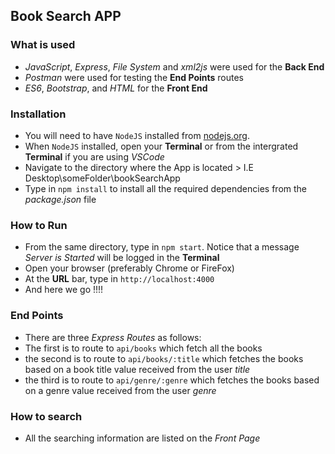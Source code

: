 ## Book Search APP

### What is used

- _JavaScript_, _Express_, _File System_ and _xml2js_ were used for the **Back End**
- _Postman_ were used for testing the **End Points** routes
- _ES6_, _Bootstrap_, and _HTML_ for the **Front End**

### Installation

- You will need to have `NodeJS` installed from [nodejs.org](https://nodejs.org/en/download/).
- When `NodeJS` installed, open your **Terminal** or from the intergrated **Terminal** if you are using _VSCode_
- Navigate to the directory where the App is located > I.E Desktop\someFolder\bookSearchApp
- Type in `npm install` to install all the required dependencies from the _package.json_ file

### How to Run

- From the same directory, type in `npm start`. Notice that a message _Server is Started_ will be logged in the **Terminal**
- Open your browser (preferably Chrome or FireFox)
- At the **URL** bar, type in `http://localhost:4000`
- And here we go !!!!

### End Points

- There are three _Express Routes_ as follows:
 - The first is to route to `api/books` which fetch all the books
 - the second is to route to `api/books/:title` which fetches the books based on a book title value received from the user _title_
 - the third is to route to `api/genre/:genre` which fetches the books based on a genre value received from the user _genre_

### How to search

- All the searching information are listed on the _Front Page_
